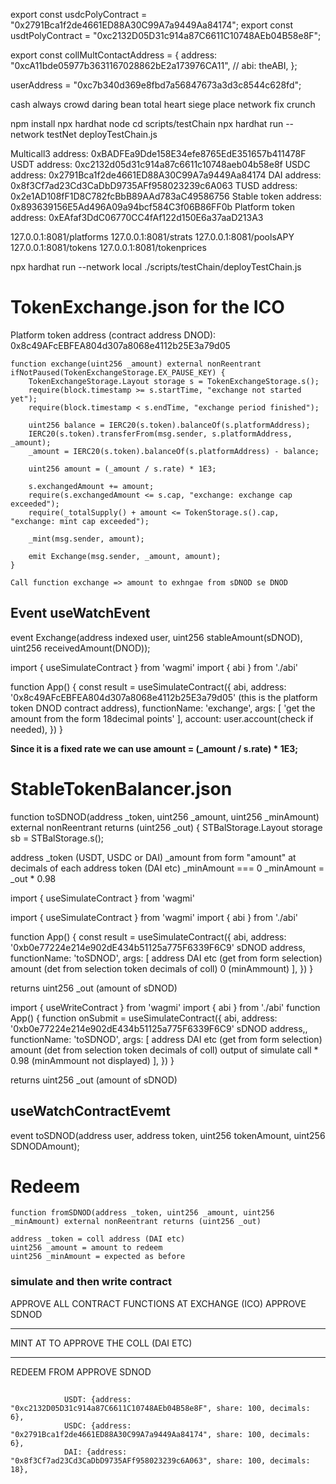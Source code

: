 export const usdcPolyContract = "0x2791Bca1f2de4661ED88A30C99A7a9449Aa84174";
export const usdtPolyContract = "0xc2132D05D31c914a87C6611C10748AEb04B58e8F";

export const collMultContactAddress = {
address: "0xcA11bde05977b3631167028862bE2a173976CA11",
// abi: theABI,
};

userAddress = "0xc7b340d369e8fbd7a56847673a3d3c8544c628fd";

cash always crowd daring bean total heart siege place network fix crunch

npm install
npx hardhat node
cd scripts/testChain
npx hardhat run --network testNet deployTestChain.js

Multicall3 address: 0xBADFEa9Dde158E34efe8765EdE351657b411478F
USDT address: 0xc2132d05d31c914a87c6611c10748aeb04b58e8f
USDC address: 0x2791Bca1f2de4661ED88A30C99A7a9449Aa84174
DAI address: 0x8f3Cf7ad23Cd3CaDbD9735AFf958023239c6A063
TUSD address: 0x2e1AD108fF1D8C782fcBbB89AAd783aC49586756
Stable token address: 0x893639156E5Ad496A09a94bcf584C3f06B86FF0b
Platform token address: 0xEAfaf3DdC06770CC4fAf122d150E6a37aaD213A3

127.0.0.1:8081/platforms
127.0.0.1:8081/strats
127.0.0.1:8081/poolsAPY
127.0.0.1:8081/tokens
127.0.0.1:8081/tokenprices

npx hardhat run --network local ./scripts/testChain/deployTestChain.js

# TokenExchange.json for the ICO

Platform token address (contract address DNOD): 0x8c49AFcEBFEA804d307a8068e4112b25E3a79d05

    function exchange(uint256 _amount) external nonReentrant ifNotPaused(TokenExchangeStorage.EX_PAUSE_KEY) {
        TokenExchangeStorage.Layout storage s = TokenExchangeStorage.s();
        require(block.timestamp >= s.startTime, "exchange not started yet");
        require(block.timestamp < s.endTime, "exchange period finished");

        uint256 balance = IERC20(s.token).balanceOf(s.platformAddress);
        IERC20(s.token).transferFrom(msg.sender, s.platformAddress, _amount);
        _amount = IERC20(s.token).balanceOf(s.platformAddress) - balance;

        uint256 amount = (_amount / s.rate) * 1E3;

        s.exchangedAmount += amount;
        require(s.exchangedAmount <= s.cap, "exchange: exchange cap exceeded");
        require(_totalSupply() + amount <= TokenStorage.s().cap, "exchange: mint cap exceeded");

        _mint(msg.sender, amount);

        emit Exchange(msg.sender, _amount, amount);
    }

    Call function exchange => amount to exhngae from sDNOD se DNOD

## Event useWatchEvent

event Exchange(address indexed user, uint256 stableAmount(sDNOD), uint256 receivedAmount(DNOD));

import { useSimulateContract } from 'wagmi'
import { abi } from './abi'

function App() {
const result = useSimulateContract({
abi,
address: '0x8c49AFcEBFEA804d307a8068e4112b25E3a79d05' (this is the platform token DNOD contract address),
functionName: 'exchange',
args: [
'get the amount from the form 18decimal points'
],
account: user.account(check if needed),
})
}

**Since it is a fixed rate we can use amount = (\_amount / s.rate) \* 1E3;**

# StableTokenBalancer.json

function toSDNOD(address \_token, uint256 \_amount, uint256 \_minAmount) external nonReentrant returns (uint256 \_out) {
STBalStorage.Layout storage sb = STBalStorage.s();

address \_token (USDT, USDC or DAI)
\_amount from form "amount" at decimals of each address token (DAI etc)
\_minAmount === 0
\_minAmount = \_out \* 0.98

import { useSimulateContract } from 'wagmi'

import { useSimulateContract } from 'wagmi'
import { abi } from './abi'

function App() {
const result = useSimulateContract({
abi,
address: '0xb0e77224e214e902dE434b51125a775F6339F6C9' sDNOD address,
functionName: 'toSDNOD',
args: [
address DAI etc (get from form selection)
amount (det from selection token decimals of coll)
0 (minAmmount)
],
})
}

returns uint256 \_out (amount of sDNOD)

import { useWriteContract } from 'wagmi'
import { abi } from './abi'
function App() {
function onSubmit = useSimulateContract({
abi,
address: '0xb0e77224e214e902dE434b51125a775F6339F6C9' sDNOD address,,
functionName: 'toSDNOD',
args: [
address DAI etc (get from form selection)
amount (det from selection token decimals of coll)
output of simulate call * 0.98 (minAmmount not displayed)
],
})
}

returns uint256 \_out (amount of sDNOD)

## useWatchContractEvemt

event toSDNOD(address user, address token, uint256 tokenAmount, uint256 SDNODAmount);

# Redeem

    function fromSDNOD(address _token, uint256 _amount, uint256 _minAmount) external nonReentrant returns (uint256 _out)

    address _token = coll address (DAI etc)
    uint256 _amount = amount to redeem
    uint256 _minAmount = expected as before

### simulate and then write contract

APPROVE ALL CONTRACT FUNCTIONS
AT EXCHANGE (ICO) APPROVE SDNOD

---

MINT
AT TO APPROVE THE COLL (DAI ETC)

---

REDEEM
FROM APPROVE SDNOD

##

                USDT: {address: "0xc2132D05D31c914a87C6611C10748AEb04B58e8F", share: 100, decimals: 6},
                USDC: {address: "0x2791Bca1f2de4661ED88A30C99A7a9449Aa84174", share: 100, decimals: 6},
                DAI: {address: "0x8f3Cf7ad23Cd3CaDbD9735AFf958023239c6A063", share: 100, decimals: 18},
